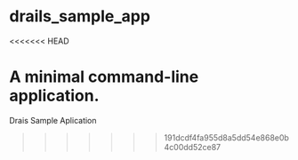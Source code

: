 # drails_sample_app
<<<<<<< HEAD

A minimal command-line application.
=======
Drais Sample Aplication
>>>>>>> 191dcdf4fa955d8a5dd54e868e0b4c00dd52ce87
